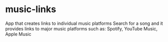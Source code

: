 # music-links
App that creates links to individual music platforms
Search for a song and it provides links to major music platforms such as: Spotify, YouTube Music, Apple Music 
